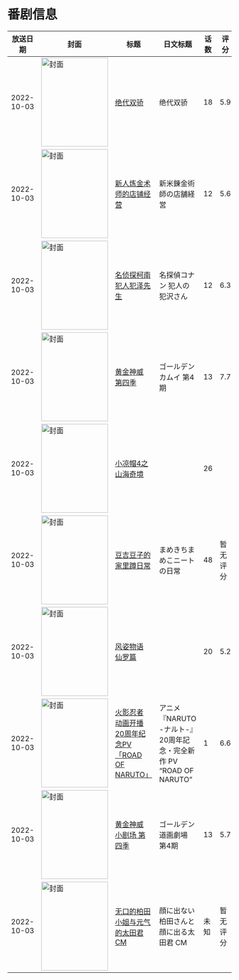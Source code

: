 # 番剧信息

|放送日期|封面|标题|日文标题|话数|评分|评分人数|
|---|---|---|---|---|---|---|
|2022-10-03|<img src="//lain.bgm.tv/pic/cover/c/64/5f/345815_4RrMS.jpg" alt="封面" style="width:150px;height:200px;object-fit:cover;">|[绝代双骄](https://bangumi.tv/subject/345815)|绝代双骄|18|5.9|34人评分|
|2022-10-03|<img src="//lain.bgm.tv/pic/cover/c/46/88/349317_JKzh6.jpg" alt="封面" style="width:150px;height:200px;object-fit:cover;">|[新人炼金术师的店铺经营](https://bangumi.tv/subject/349317)|新米錬金術師の店舗経営|12|5.6|1621人评分|
|2022-10-03|<img src="//lain.bgm.tv/pic/cover/c/62/53/351712_8QlFI.jpg" alt="封面" style="width:150px;height:200px;object-fit:cover;">|[名侦探柯南 犯人犯泽先生](https://bangumi.tv/subject/351712)|名探偵コナン 犯人の犯沢さん|12|6.3|1671人评分|
|2022-10-03|<img src="//lain.bgm.tv/pic/cover/c/1c/55/361095_7GgQq.jpg" alt="封面" style="width:150px;height:200px;object-fit:cover;">|[黄金神威 第四季](https://bangumi.tv/subject/361095)|ゴールデンカムイ 第4期|13|7.7|1482人评分|
|2022-10-03|<img src="//lain.bgm.tv/pic/cover/c/6e/83/395547_Q3v54.jpg" alt="封面" style="width:150px;height:200px;object-fit:cover;">|[小凉帽4之山海奇境](https://bangumi.tv/subject/395547)||26|||
|2022-10-03|<img src="//lain.bgm.tv/pic/cover/c/3a/78/400914_07Yor.jpg" alt="封面" style="width:150px;height:200px;object-fit:cover;">|[豆吉豆子的家里蹲日常](https://bangumi.tv/subject/400914)|まめきちまめこニートの日常|48|暂无评分|少于10人评分|
|2022-10-03|<img src="//lain.bgm.tv/pic/cover/c/7f/5e/402009_TZJTb.jpg" alt="封面" style="width:150px;height:200px;object-fit:cover;">|[风姿物语 仙罗篇](https://bangumi.tv/subject/402009)||20|5.2|11人评分|
|2022-10-03|<img src="//lain.bgm.tv/pic/cover/c/82/33/403745_sju2x.jpg" alt="封面" style="width:150px;height:200px;object-fit:cover;">|[火影忍者 动画开播20周年纪念PV「ROAD OF NARUTO」](https://bangumi.tv/subject/403745)|アニメ『NARUTO -ナルト-』20周年記念・完全新作 PV “ROAD OF NARUTO”|1|6.6|115人评分|
|2022-10-03|<img src="//lain.bgm.tv/pic/cover/c/76/a2/403801_8gdY2.jpg" alt="封面" style="width:150px;height:200px;object-fit:cover;">|[黄金神威 小剧场 第四季](https://bangumi.tv/subject/403801)|ゴールデン道画劇場 第4期|13|5.7|56人评分|
|2022-10-03|<img src="//lain.bgm.tv/pic/cover/c/08/bb/511381_wVwL8.jpg" alt="封面" style="width:150px;height:200px;object-fit:cover;">|[无口的柏田小姐与元气的太田君 CM](https://bangumi.tv/subject/511381)|顔に出ない柏田さんと顔に出る太田君 CM|未知|暂无评分|少于10人评分|
